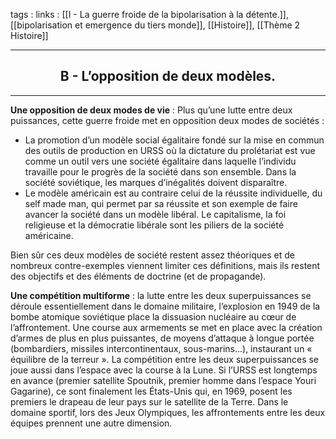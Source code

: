 tags : 
links : [[I - La guerre froide de la bipolarisation à la détente.]], [[bipolarisation et emergence du tiers monde]], [[Histoire]], [[Thème 2 Histoire]]

****

<h2 style="text-align: center;"> B - L’opposition de deux modèles. </h2>

****

**Une opposition de deux modes de vie** : Plus qu’une lutte entre deux puissances, cette guerre froide met en opposition deux modes de sociétés :
- La promotion d’un modèle social égalitaire fondé sur la mise en commun des outils de production en URSS où la dictature du prolétariat est vue comme un outil vers une société égalitaire dans laquelle l’individu travaille pour le progrès de la société dans son ensemble. Dans la société soviétique, les marques d’inégalités doivent disparaître.
- Le modèle américain est au contraire celui de la réussite individuelle, du self made man, qui permet par sa réussite et son exemple de faire avancer la société dans un modèle libéral. Le capitalisme, la foi religieuse et la démocratie libérale sont les piliers de la société américaine.

Bien sûr ces deux modèles de société restent assez théoriques et de nombreux contre-exemples viennent limiter ces définitions, mais ils restent des objectifs et des éléments de doctrine (et de propagande).

**Une compétition multiforme** : la lutte entre les deux superpuissances se déroule essentiellement dans le domaine militaire, l’explosion en 1949 de la bombe atomique soviétique place la dissuasion nucléaire au cœur de l’affrontement. Une course aux armements se met en place avec la création d’armes de plus en plus puissantes, de moyens d’attaque à longue portée (bombardiers, missiles intercontinentaux, sous-marins…), instaurant un « équilibre de la terreur ». La compétition entre les deux superpuissances se joue aussi dans l’espace avec la course à la Lune. Si l’URSS est longtemps en avance (premier satellite Spoutnik, premier homme dans l’espace Youri Gagarine), ce sont finalement les États-Unis qui, en 1969, posent les premiers le drapeau de leur pays sur le satellite de la Terre. Dans le domaine sportif, lors des Jeux Olympiques, les affrontements entre les deux équipes prennent une autre dimension.